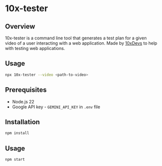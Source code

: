 # 10x-tester

## Overview

10x-tester is a command line tool that generates a test plan for a given video of a user interacting with a web application. Made by [10xDevs](https://10xdevs.pl) to help with testing web applications.

## Usage

```bash
npx 10x-tester --video <path-to-video>
```

## Prerequisites

- Node.js 22
- Google API key - `GEMINI_API_KEY` in `.env` file

## Installation

```bash
npm install
```

## Usage

```bash
npm start
```
